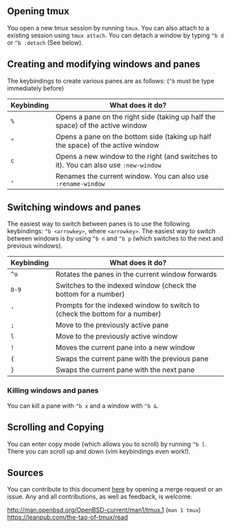 ## Opening tmux

You open a new tmux session by running `tmux`. You can also attach to a existing session using `tmux attach`. You can detach a window by typing `^b d` or `^b :detach` (See below).

## Creating and modifying windows and panes

The keybindings to create various panes are as follows: (`^b` must be type immediately before)

| Keybinding | What does it do? |
| --- | --- |
| `%` | Opens a pane on the right side (taking up half the space) of the active window |
| `"` | Opens a pane on the bottom side (taking up half the space) of the active window |
| `c` | Opens a new window to the right (and switches to it). You can also use `:new-window` |
| `,` | Renames the current window. You can also use `:rename-window` |

## Switching windows and panes

The easiest way to switch between panes is to use the following keybindings: `^b <arrowkey>`, where `<arrowkey>`. The easiest way to switch between windows is by using `^b n` and `^b p` (which switches to the next and previous windows).

| Keybinding | What does it do? |
| --- | --- |
| `^o` | Rotates the panes in the current window forwards |
| `0-9` | Switches to the indexed window (check the bottom for a number) |
| `'` | Prompts for the indexed window to switch to (check the bottom for a number) |
| `;` | Move to the previously active pane |
| `l` | Move to the previously active window |
| `!` | Moves the current pane into a new window |
| `{` | Swaps the current pane with the previous pane |
| `}` | Swaps the current pane with the next pane |

### Killing windows and panes

You can kill a pane with `^b x` and a window with `^b &`.

## Scrolling and Copying

You can enter copy mode (which allows you to scroll) by running `^b [`. There you can scroll up and down (vim keybindings even work!).

## Sources

You can contribute to this document [here](https://github.com/dylngg/living/tree/master/tmux) by opening a merge request or an issue. Any and all contributions, as well as feedback, is welcome.

<http://man.openbsd.org/OpenBSD-current/man1/tmux.1> (`man 1 tmux`)
<https://leanpub.com/the-tao-of-tmux/read>
